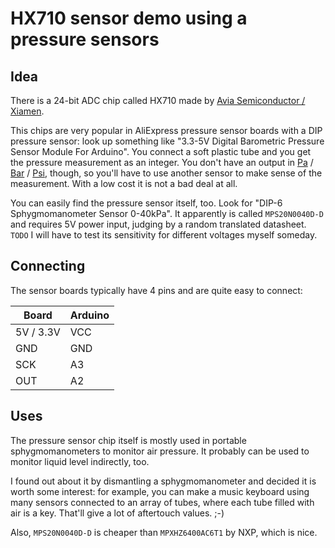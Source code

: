 # HX710 sensor demo using a pressure sensors

## Idea
There is a 24-bit ADC chip called HX710 made by [Avia Semiconductor / Xiamen](http://en.aviaic.com/).

This chips are very popular in AliExpress pressure sensor boards with a DIP pressure sensor: look up something like "3.3-5V Digital Barometric Pressure Sensor Module For Arduino". You connect a soft plastic tube and you get the pressure measurement as an integer.
You don't have an output in [Pa](https://en.wikipedia.org/wiki/Pascal_(unit)) / [Bar](https://en.wikipedia.org/wiki/Bar_(unit)) / [Psi](https://en.wikipedia.org/wiki/Pounds_per_square_inch), though, so you'll have to use another sensor to make sense of the measurement. With a low cost it is not a bad deal at all.

You can easily find the pressure sensor itself, too. Look for "DIP-6 Sphygmomanometer Sensor 0-40kPa".
It apparently is called `MPS20N0040D-D` and requires 5V power input, judging by a random translated datasheet.
`TODO` I will have to test its sensitivity for different voltages myself someday.

## Connecting

The sensor boards typically have 4 pins and are quite easy to connect:

| Board     | Arduino |
| --------- | ------- |
| 5V / 3.3V | VCC     |
| GND       | GND     |
| SCK       | A3      |
| OUT       | A2      |

## Uses
The pressure sensor chip itself is mostly used in portable sphygmomanometers to monitor air pressure.
It probably can be used to monitor liquid level indirectly, too.

I found out about it by dismantling a sphygmomanometer and decided it is worth some interest: for example, you can make a music keyboard using many sensors connected to an array of tubes, where each tube filled with air is a key. That'll give a lot of aftertouch values. ;-)

Also, `MPS20N0040D-D` is cheaper than `MPXHZ6400AC6T1` by NXP, which is nice. 
